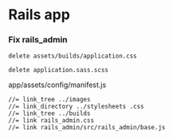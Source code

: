 # Rails app


### Fix rails_admin
```
delete assets/builds/application.css
```
```
delete application.sass.scss
```
app/assets/config/manifest.js
```
//= link_tree ../images
//= link_directory ../stylesheets .css
//= link_tree ../builds
//= link rails_admin.css
//= link rails_admin/src/rails_admin/base.js
``` 